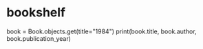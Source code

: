 # bookshelf 
book = Book.objects.get(title="1984")
print(book.title, book.author, book.publication_year)
